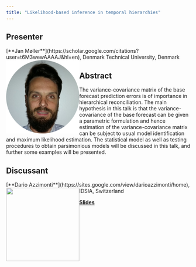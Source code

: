 ```yaml
---
title: "Likelihood-based inference in temporal hierarchies"
---
```


## Presenter

<div class = "figure">
[**Jan Møller**](https://scholar.google.com/citations?user=t6M3wewAAAAJ&hl=en), Denmark Technical University, Denmark
<img src="img/moeller.png"  width=200px height=200px style="float:left">
</div>

## Abstract

The variance-covariance matrix of the base forecast prediction errors is of importance in hierarchical reconciliation. The main hypothesis in this talk is that the variance-covariance of the base forecast can be given a parametric formulation and hence estimation of the variance-covariance matrix can be subject to usual model identification and maximum likelihood estimation. The statistical model as well as testing procedures to obtain parsimonious models will be discussed in this talk, and further some examples will be presented.

## Discussant

<div class = "figure">
[**Dario Azzimonti**](https://sites.google.com/view/darioazzimonti/home), IDSIA, Switzerland
<img src=/img/dario.png  width=200px height=200px style="float:left">
</div>

[**Slides**](https://robjhyndman.com/files/prato/Azzimonti_discussion.pdf)
